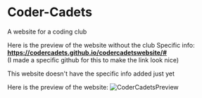 # Coder-Cadets
A website for a coding club

Here is the preview of the website without the club Specific info: **https://codercadets.github.io/codercadetswebsite/#**   
(I made a specific github for this to make the link look nice)

This website doesn't have the specific info added just yet

Here is the preview of the website:
![CoderCadetsPreview](https://github.com/user-attachments/assets/a8c2a5b9-8f65-4c94-9a60-87469303a7d1)
